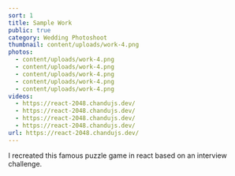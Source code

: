 ```yaml
---
sort: 1
title: Sample Work
public: true
category: Wedding Photoshoot
thumbnail: content/uploads/work-4.png
photos:
  - content/uploads/work-4.png
  - content/uploads/work-4.png
  - content/uploads/work-4.png
  - content/uploads/work-4.png
  - content/uploads/work-4.png
videos:
  - https://react-2048.chandujs.dev/
  - https://react-2048.chandujs.dev/
  - https://react-2048.chandujs.dev/
  - https://react-2048.chandujs.dev/
url: https://react-2048.chandujs.dev/
---
```


I recreated this famous puzzle game in react based on an interview challenge.
